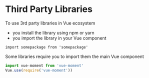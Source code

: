 # Third Party Libraries

To use 3rd party libraries in Vue ecosystem
- you install the library using npm or yarn
- you import the library in your Vue component

`import somepackage from 'somepackage'`

Some libraries require you to import them the main Vue component
```JavaScript
import vue-moment from 'vue-moment'
Vue.use(require('vue-moment'))
```
